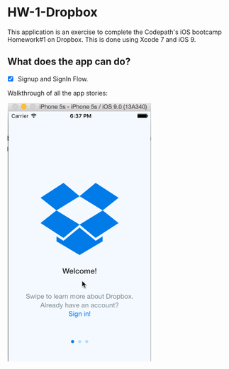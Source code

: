 # HW-1-Dropbox

This application is an exercise to complete the Codepath's iOS bootcamp Homework#1 on Dropbox. This is done using Xcode 7 and iOS 9.

## What does the app can do?

* [x] Signup and SignIn Flow.


Walkthrough of all the app stories:

![Video Walkthrough](dropbox_ms.gif)
